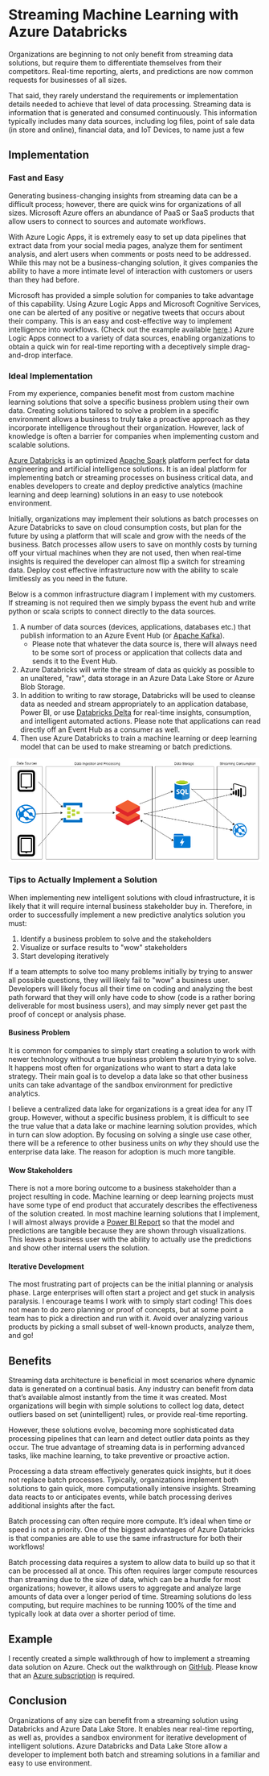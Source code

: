 # Streaming Machine Learning with Azure Databricks

Organizations are beginning to not only benefit from streaming data solutions, but require them to differentiate themselves from their competitors. Real-time reporting, alerts, and predictions are now common requests for businesses of all sizes. 

That said, they rarely understand the requirements or implementation details needed to achieve that level of data processing. Streaming data is information that is generated and consumed continuously. This information typically includes many data sources, including log files, point of sale data (in store and online), financial data, and IoT Devices, to name just a few
 

## Implementation
### Fast and Easy
Generating business-changing insights from streaming data can be a difficult process; however, there are quick wins for organizations of all sizes. Microsoft Azure offers an abundance of PaaS or SaaS products that allow users to connect to sources and automate workflows.  

With Azure Logic Apps, it is extremely easy to set up data pipelines that extract data from your social media pages, analyze them for sentiment analysis, and alert users when comments or posts need to be addressed. While this may not be a business-changing solution, it gives companies the ability to have a more intimate level of interaction with customers or users than they had before.

Microsoft has provided a simple solution for companies to take advantage of this capability. Using Azure Logic Apps and Microsoft Cognitive Services, one can be alerted of any positive or negative tweets that occurs about their company. This is an easy and cost-effective way to implement intelligence into workflows. (Check out the example available [here](https://blogs.msdn.microsoft.com/deeperinsights/2017/07/12/how-to-measure-twitter-sentiment-with-azure-logic-apps-sql-database-and-power-bi/).) Azure Logic Apps connect to a variety of data sources, enabling organizations to obtain a quick win for real-time reporting with a deceptively simple drag-and-drop interface. 

### Ideal Implementation    
From my experience, companies benefit most from custom machine learning solutions that solve a specific business problem using their own data. Creating solutions tailored to solve a problem in a specific environment allows a business to truly take a proactive approach as they incorporate intelligence throughout their organization. However, lack of knowledge is often a barrier for companies when implementing custom and scalable solutions.

[Azure Databricks](https://azure.microsoft.com/en-us/services/databricks/) is an optimized [Apache Spark](https://spark.apache.org/) platform perfect for data engineering and artificial intelligence solutions. It is an ideal platform for implementing batch or streaming processes on business critical data, and enables developers to create and deploy predictive analytics (machine learning and deep learning) solutions in an easy to use notebook environment. 

Initially, organizations may implement their solutions as batch processes on Azure Databricks to save on cloud consumption costs, but plan for the future by using a platform that will scale and grow with the needs of the business. Batch processes allow users to save on monthly costs by turning off your virtual machines when they are not used, then when real-time insights is required the developer can almost flip a switch for streaming data. Deploy cost effective infrastructure now with the ability to scale limitlessly as you need in the future.

Below is a common infrastructure diagram I implement with my customers. If streaming is not required then we simply bypass the event hub and write python or scala scripts to connect directly to the data sources.	
1. A number of data sources (devices, applications, databases etc.) that publish information to an Azure Event Hub  (or [Apache Kafka](https://kafka.apache.org/)). 
    - Please note that whatever the data source is, there will always need to be some sort of process or application that collects data and sends it to the Event Hub.
1. Azure Databricks will write the stream of data as quickly as possible to an unaltered, "raw", data storage in an Azure Data Lake Store or Azure Blob Storage. 
1. In addition to writing to raw storage, Databricks will be used to cleanse data as needed and stream appropriately to an application database, Power BI, or use [Databricks Delta](https://docs.databricks.com/delta/index.html) for real-time insights, consumption, and intelligent automated actions. Please note that applications can read directly off an Event Hub as a consumer as well. 
1. Then use Azure Databricks to train a machine learning or deep learning model that can be used to make streaming or batch predictions. 

![](imgs/Streaming%20Data.png)

### Tips to Actually Implement a Solution
When implementing new intelligent solutions with cloud infrastructure, it is likely that it will require internal business stakeholder buy in. Therefore, in order to successfully implement a new predictive analytics solution you must:
1. Identify a business problem to solve and the stakeholders
1. Visualize or surface results to "wow" stakeholders
1. Start developing iteratively

If a team attempts to solve too many problems initially by trying to answer all possible questions, they will likely fail to "wow" a business user. Developers will likely focus all their time on coding and analyzing the best path forward that they will only have code to show (code is a rather boring deliverable for most business users), and may simply never get past the proof of concept or analysis phase. 

#### Business Problem
It is common for companies to simply start creating a solution to work with newer technology without a true business problem they are trying to solve. It happens most often for organizations who want to start a data lake strategy. Their main goal is to develop a data lake so that other business units can take advantage of the sandbox environment for predictive analytics. 

I believe a centralized data lake for organizations is a great idea for any IT group. However, without a specific business problem, it is difficult to see the true value that a data lake or machine learning solution provides, which in turn can slow adoption. By focusing on solving a single use case other, there will be a reference to other business units on *why* they should use the enterprise data lake. The reason for adoption is much more tangible.   

#### Wow Stakeholders
There is not a more boring outcome to a business stakeholder than a project resulting in code. Machine learning or deep learning projects must have some type of end product that accurately describes the effectiveness of the solution created. In most machine learning solutions that I implement, I will almost always provide a [Power BI Report](powerbi.com) so that the model and predictions are tangible because they are shown through visualizations. This leaves a business user with the ability to actually use the predictions and show other internal users the solution.   

#### Iterative Development
The most frustrating part of projects can be the initial planning or analysis phase. Large enterprises will often start a project and get stuck in analysis paralysis. I encourage teams I work with to simply start coding! This does not mean to do zero planning or proof of concepts, but at some point a team has to pick a direction and run with it. Avoid over analyzing various products by picking a small subset of well-known products, analyze them, and go!    

## Benefits
Streaming data architecture is beneficial in most scenarios where dynamic data is generated on a continual basis. Any industry can benefit from data that’s available almost instantly from the time it was created. Most organizations will begin with simple solutions to collect log data, detect outliers based on set (unintelligent) rules, or provide real-time reporting. 

However, these solutions evolve, becoming more sophisticated data processing pipelines that can learn and detect outlier data points as they occur. The true advantage of streaming data is in performing advanced tasks, like machine learning, to take preventive or proactive action.

Processing a data stream effectively generates quick insights, but it does not replace batch processes. Typically, organizations implement both solutions to gain quick, more computationally intensive insights. Streaming data reacts to or anticipates events, while batch processing derives additional insights after the fact. 

Batch processing can often require more compute. It’s ideal when time or speed is not a priority. One of the biggest advantages of Azure Databricks is that companies are able to use the same infrastructure for both their workflows!

Batch processing data requires a system to allow data to build up so that it can be processed all at once. This often requires larger compute resources than streaming due to the size of data, which can be a hurdle for most organizations; however, it allows users to aggregate and analyze large amounts of data over a longer period of time. Streaming solutions do less computing, but require machines to be running 100% of the time and typically look at data over a shorter period of time.

## Example
I recently created a simple walkthrough of how to implement a streaming data solution on Azure. Check out the walkthrough on [GitHub]((https://github.com/ryanchynoweth44/StreamingExampleDatabricks)). Please know that an [Azure subscription](https://azure.microsoft.com/en-us) is required.

## Conclusion
Organizations of any size can benefit from a streaming solution using Databricks and Azure Data Lake Store. It enables near real-time reporting, as well as, provides a sandbox environment for iterative development of intelligent solutions. Azure Databricks and Data Lake Store allow a developer to implement both batch and streaming solutions in a familiar and easy to use environment.